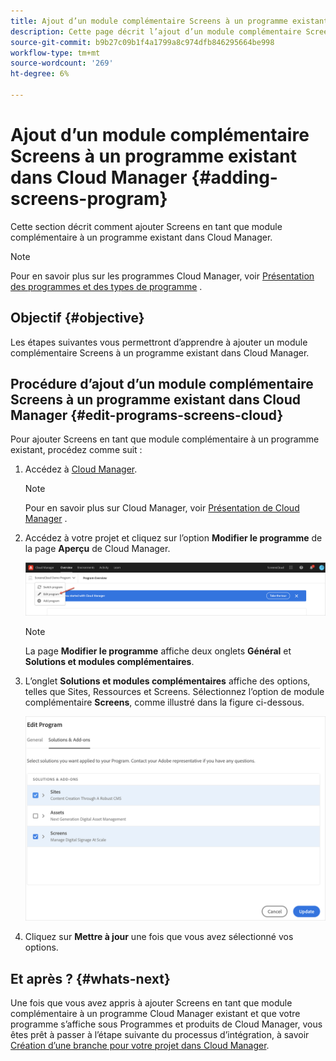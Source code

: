```yaml
---
title: Ajout d’un module complémentaire Screens à un programme existant dans Cloud Manager
description: Cette page décrit l’ajout d’un module complémentaire Screens à un programme existant dans Cloud Manager pour Screens en tant que Cloud Service.
source-git-commit: b9b27c09b1f4a1799a8c974dfb846295664be998
workflow-type: tm+mt
source-wordcount: '269'
ht-degree: 6%

---
```



# Ajout d’un module complémentaire Screens à un programme existant dans Cloud Manager {#adding-screens-program}

Cette section décrit comment ajouter Screens en tant que module complémentaire à un programme existant dans Cloud Manager.

>[!NOTE]
>Pour en savoir plus sur les programmes Cloud Manager, voir [Présentation des programmes et des types de programme](https://experienceleague.adobe.com/docs/experience-manager-cloud-service/onboarding/getting-access/understand-program-types.html?lang=en) .

## Objectif {#objective}

Les étapes suivantes vous permettront d’apprendre à ajouter un module complémentaire Screens à un programme existant dans Cloud Manager.

## Procédure d’ajout d’un module complémentaire Screens à un programme existant dans Cloud Manager {#edit-programs-screens-cloud}

Pour ajouter Screens en tant que module complémentaire à un programme existant, procédez comme suit :

1. Accédez à [Cloud Manager](https://my.cloudmanager.adobe.com/).

   >[!NOTE]
   >Pour en savoir plus sur Cloud Manager, voir [Présentation de Cloud Manager](https://experienceleague.adobe.com/docs/experience-manager-cloud-service/onboarding/onboarding-concepts/cloud-manager-introduction.html?lang=en) .

1. Accédez à votre projet et cliquez sur l’option **Modifier le programme** de la page **Aperçu** de Cloud Manager.

   ![image](/help/screens-cloud/assets/onboarding/add-onexisting1.png)

   >[!NOTE]
   >La page **Modifier le programme** affiche deux onglets **Général** et **Solutions et modules complémentaires**.

1. L’onglet **Solutions et modules complémentaires** affiche des options, telles que Sites, Ressources et Screens. Sélectionnez l’option de module complémentaire **Screens**, comme illustré dans la figure ci-dessous.

   ![image](/help/screens-cloud/assets/onboarding/add-onexisting2.png)

1. Cliquez sur **Mettre à jour** une fois que vous avez sélectionné vos options.

## Et après ? {#whats-next}

Une fois que vous avez appris à ajouter Screens en tant que module complémentaire à un programme Cloud Manager existant et que votre programme s’affiche sous Programmes et produits de Cloud Manager, vous êtes prêt à passer à l’étape suivante du processus d’intégration, à savoir [Création d’une branche pour votre projet dans Cloud Manager](/help/screens-cloud/onboarding-screens-cloud/creating-a-branch.md).